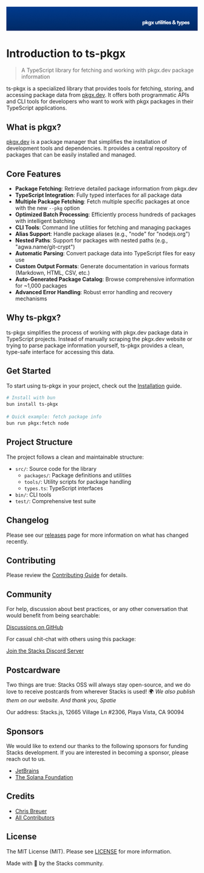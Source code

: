 <p align="center"><img src="https://github.com/stacksjs/ts-pkgx/blob/main/.github/art/cover.jpg?raw=true" alt="Social Card of ts-pkgx"></p>

# Introduction to ts-pkgx

> A TypeScript library for fetching and working with pkgx.dev package information

ts-pkgx is a specialized library that provides tools for fetching, storing, and accessing package data from [pkgx.dev](https://pkgx.dev). It offers both programmatic APIs and CLI tools for developers who want to work with pkgx packages in their TypeScript applications.

## What is pkgx?

[pkgx.dev](https://pkgx.dev) is a package manager that simplifies the installation of development tools and dependencies. It provides a central repository of packages that can be easily installed and managed.

## Core Features

- **Package Fetching**: Retrieve detailed package information from pkgx.dev
- **TypeScript Integration**: Fully typed interfaces for all package data
- **Multiple Package Fetching**: Fetch multiple specific packages at once with the new `--pkg` option
- **Optimized Batch Processing**: Efficiently process hundreds of packages with intelligent batching
- **CLI Tools**: Command line utilities for fetching and managing packages
- **Alias Support**: Handle package aliases (e.g., "node" for "nodejs.org")
- **Nested Paths**: Support for packages with nested paths (e.g., "agwa.name/git-crypt")
- **Automatic Parsing**: Convert package data into TypeScript files for easy use
- **Custom Output Formats**: Generate documentation in various formats (Markdown, HTML, CSV, etc.)
- **Auto-Generated Package Catalog**: Browse comprehensive information for ~1,000 packages
- **Advanced Error Handling**: Robust error handling and recovery mechanisms

## Why ts-pkgx?

ts-pkgx simplifies the process of working with pkgx.dev package data in TypeScript projects. Instead of manually scraping the pkgx.dev website or trying to parse package information yourself, ts-pkgx provides a clean, type-safe interface for accessing this data.

## Get Started

To start using ts-pkgx in your project, check out the [Installation](./install.md) guide.

```bash
# Install with bun
bun install ts-pkgx

# Quick example: fetch package info
bun run pkgx:fetch node
```

## Project Structure

The project follows a clean and maintainable structure:

- `src/`: Source code for the library
  - `packages/`: Package definitions and utilities
  - `tools/`: Utility scripts for package handling
  - `types.ts`: TypeScript interfaces
- `bin/`: CLI tools
- `test/`: Comprehensive test suite

## Changelog

Please see our [releases](https://github.com/stacksjs/ts-pkgx/releases) page for more information on what has changed recently.

## Contributing

Please review the [Contributing Guide](https://github.com/stacksjs/contributing) for details.

## Community

For help, discussion about best practices, or any other conversation that would benefit from being searchable:

[Discussions on GitHub](https://github.com/stacksjs/stacks/discussions)

For casual chit-chat with others using this package:

[Join the Stacks Discord Server](https://discord.gg/stacksjs)

## Postcardware

Two things are true: Stacks OSS will always stay open-source, and we do love to receive postcards from wherever Stacks is used! 🌍 _We also publish them on our website. And thank you, Spatie_

Our address: Stacks.js, 12665 Village Ln #2306, Playa Vista, CA 90094

## Sponsors

We would like to extend our thanks to the following sponsors for funding Stacks development. If you are interested in becoming a sponsor, please reach out to us.

- [JetBrains](https://www.jetbrains.com/)
- [The Solana Foundation](https://solana.com/)

## Credits

- [Chris Breuer](https://github.com/chrisbbreuer)
- [All Contributors](https://github.com/stacksjs/ts-pkgx/graphs/contributors)

## License

The MIT License (MIT). Please see [LICENSE](https://github.com/stacksjs/ts-pkgx/tree/main/LICENSE.md) for more information.

Made with 💙 by the Stacks community.

<!-- Badges -->

<!-- [codecov-src]: https://img.shields.io/codecov/c/gh/stacksjs/rpx/main?style=flat-square
[codecov-href]: https://codecov.io/gh/stacksjs/rpx -->

